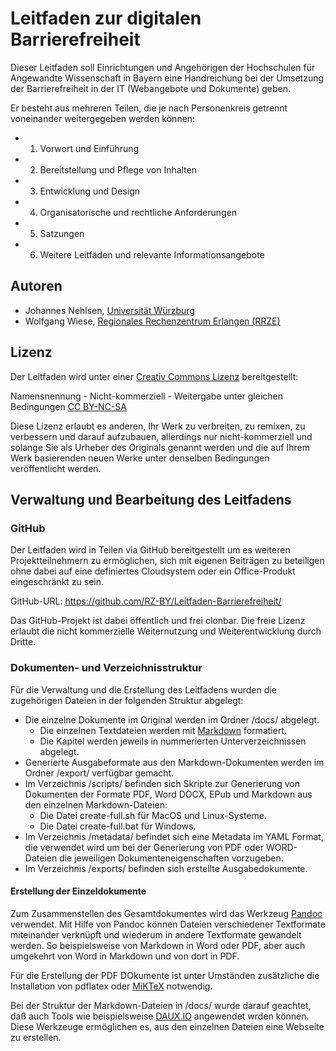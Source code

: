 # Leitfaden zur digitalen Barrierefreiheit

Dieser Leitfaden soll Einrichtungen und Angehörigen der Hochschulen für Angewandte Wissenschaft in Bayern eine Handreichung bei der Umsetzung der Barrierefreiheit in der IT (Webangebote und Dokumente) geben.

Er besteht aus mehreren Teilen, die je nach Personenkreis getrennt voneinander weitergegeben werden können:

- 1. Vorwort und Einführung
- 2. Bereitstellung und Pflege von Inhalten
- 3. Entwicklung und Design
- 4. Organisatorische und rechtliche Anforderungen
- 5. Satzungen
- 6. Weitere Leitfäden und relevante Informationsangebote


## Autoren

- Johannes Nehlsen, [Universität Würzburg](https://www.uni-wuerzburg.de/)
- Wolfgang Wiese, [Regionales Rechenzentrum Erlangen (RRZE)](https://www.rrze.fau.de)

## Lizenz

Der Leitfaden wird unter einer [Creativ Commons Lizenz](https://creativecommons.org/licenses/?lang=de) bereitgestellt: 

Namensnennung - Nicht-kommerziell - Weitergabe unter gleichen Bedingungen 
[CC BY-NC-SA](https://creativecommons.org/licenses/by-nc/4.0/)

Diese Lizenz erlaubt es anderen, Ihr Werk zu verbreiten, zu remixen, zu verbessern und darauf aufzubauen, allerdings nur nicht-kommerziell und solange Sie als Urheber des Originals genannt werden und die auf Ihrem Werk basierenden neuen Werke unter denselben Bedingungen veröffentlicht werden.



## Verwaltung und Bearbeitung des Leitfadens

### GitHub

Der Leitfaden wird in Teilen via GitHub bereitgestellt um es weiteren Projektteilnehmern zu ermöglichen, sich mit eigenen Beiträgen zu beteiligen ohne dabei auf eine definiertes Cloudsystem oder ein Office-Produkt eingeschränkt zu sein.

GitHub-URL: <https://github.com/RZ-BY/Leitfaden-Barrierefreiheit/>

Das GitHub-Projekt ist dabei öffentlich und frei clonbar. Die freie Lizenz erlaubt die nicht kommerzielle Weiternutzung und Weiterentwicklung durch Dritte. 


### Dokumenten- und Verzeichnisstruktur

Für die Verwaltung und die Erstellung des Leitfadens wurden die zugehörigen Dateien in der folgenden Struktur abgelegt:

* Die einzelne Dokumente im Original werden im Ordner /docs/  abgelegt.
    * Die einzelnen Textdateien werden mit [Markdown](https://guides.github.com/features/mastering-markdown/) formatiert.
    * Die Kapitel werden jeweils in nummerierten Unterverzeichnissen abgelegt.
* Generierte Ausgabeformate aus den Markdown-Dokumenten werden im Ordner /export/  verfügbar gemacht.
* Im Verzeichnis /scripts/ befinden sich Skripte zur Generierung von Dokumenten der Formate PDF, Word DOCX, EPub und Markdown aus den einzelnen Markdown-Dateien:
     * Die Datei create-full.sh  für MacOS und Linux-Systeme. 
     * Die Datei create-full.bat für Windows. 
* Im Verzeichnis /metadata/  befindet sich eine Metadata im YAML Format, die verwendet wird um bei der Generierung von PDF oder WORD-Dateien die jeweiligen Dokumenteneigenschaften vorzugeben. 
* Im Verzeichnis /exports/ befinden sich erstellte Ausgabedokumente.

#### Erstellung der Einzeldokumente 

Zum Zusammenstellen des Gesamtdokumentes wird das Werkzeug [Pandoc](https://pandoc.org/) verwendet. Mit Hilfe von Pandoc können Dateien verschiedener Textformate miteinander verknüpft und wiederum in andere Textformate gewandelt werden. So beispielsweise von Markdown in Word oder PDF, aber auch umgekehrt von Word in Markdown und von dort in PDF.  

Für die Erstellung der PDF DOkumente ist unter Umständen zusätzliche die Installation von pdflatex oder [MiKTeX](https://miktex.org/) notwendig.

Bei der Struktur der Markdown-Dateien in /docs/  wurde darauf geachtet, daß auch Tools wie beispielsweise [DAUX.IO](https://dauxio.github.io/) angewendet wrden können. Diese Werkzeuge ermöglichen es, aus den einzelnen Dateien eine Webseite zu erstellen. 

